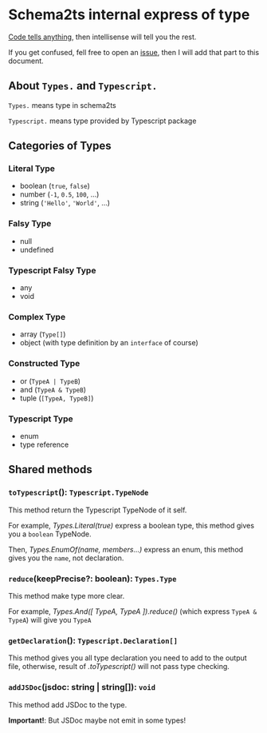 # Schema2ts internal express of type

[Code tells anything](./types.ts), then intellisense will tell you the rest.

If you get confused, fell free to open an [issue](https://github.com/Jack-Works/schema2ts/issues), then I will add that part to this document.

## About `Types.` and `Typescript.`

`Types.` means type in schema2ts

`Typescript.` means type provided by Typescript package

## Categories of Types

### Literal Type

* boolean (`true`, `false`)
* number (`-1`, `0.5`, `100`, ...)
* string (`'Hello'`, `'World'`, ...)

### Falsy Type

* null
* undefined

### Typescript Falsy Type

* any
* void

### Complex Type

* array (`Type[]`)
* object (with type definition by an `interface` of course)

### Constructed Type

* or (`TypeA | TypeB`)
* and (`TypeA & TypeB`)
* tuple (`[TypeA, TypeB]`)

### Typescript Type

* enum
* type reference

## Shared methods

### `toTypescript`(): `Typescript.TypeNode`

This method return the Typescript TypeNode of it self.

For example, _Types.Literal(true)_ express a boolean type, this method gives you a `boolean` TypeNode.

Then, _Types.EnumOf(name, members...)_ express an enum, this method gives you the `name`, not declaration.

### `reduce`(keepPrecise?: boolean): `Types.Type`

This method make type more clear.

For example, _Types.And([ TypeA, TypeA ]).reduce()_ (which express `TypeA & TypeA`) will give you `TypeA`

### `getDeclaration`(): `Typescript.Declaration[]`

This method gives you all type declaration you need to add to the output file, otherwise, result of _.toTypescript()_ will not pass type checking.

### `addJSDoc`(jsdoc: string | string[]): `void`

This method add JSDoc to the type.

**Important!**: But JSDoc maybe not emit in some types!

